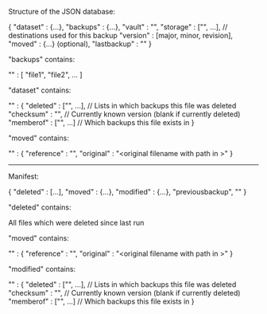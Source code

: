 Structure of the JSON database:

{
  "dataset" : {...},
  "backups" : {...},
"vault"   : "<name of the vault used>",
"storage" : ["<provider-id>", ...],  // destinations used for this backup
  "version" : [major, minor, revision],
  "moved" : {...} (optional),
  "lastbackup" : "<name of the previous successful backup>"
}

"backups" contains:

"<YYYMMDD-HHMMSS-xxxxx>" : [
  "file1",
  "file2",
  ...
]

"dataset" contains:

"<filename with path>" : {
  "deleted" : ["<backup>", ...],  // Lists in which backups this file was deleted
  "checksum" : "<hash>",          // Currently known version (blank if currently deleted)
  "memberof" : ["<backup>", ...]  // Which backups this file exists in
}

"moved" contains:

"<new filename with path>" : {
  "reference" : "<backup>",
  "original" : "<original filename with path in <backup>>"
}

---------

Manifest:

{
  "deleted" : [...],
  "moved" : {...},
  "modified" : {...},
  "previousbackup", "<name of last successful backup>"
}

"deleted" contains:

All files which were deleted since last run

"moved" contains:

"<new filename with path>" : {
  "reference" : "<backup>",
  "original" : "<original filename with path in <backup>>"
}

"modified" contains:

"<filename with path>" : {
  "deleted" : ["<backup>", ...],  // Lists in which backups this file was deleted
  "checksum" : "<hash>",          // Currently known version (blank if currently deleted)
  "memberof" : ["<backup>", ...]  // Which backups this file exists in
}

